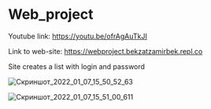 # Web_project

Youtube link: https://youtu.be/ofrAgAuTkJI

Link to web-site: https://webproject.bekzatzamirbek.repl.co

Site creates a list with login and password

![Скриншот_2022_01_07_15_50_52_63](https://user-images.githubusercontent.com/73532500/148526648-8e7e781d-4c81-4c89-a6f9-563638a721d4.png)

![Скриншот_2022_01_07_15_51_00_611](https://user-images.githubusercontent.com/73532500/148526651-e09e9707-0a3c-4cda-a805-bf989ec82bb7.png)
